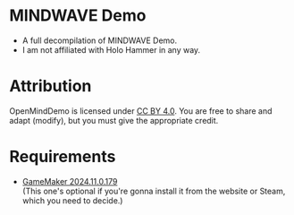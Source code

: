 # MINDWAVE Demo
- A full decompilation of MINDWAVE Demo.
- I am not affiliated with Holo Hammer in any way.

# Attribution
OpenMindDemo is licensed under [CC BY 4.0](https://creativecommons.org/licenses/by/4.0/). You are free to share and adapt (modify), but you must give the appropriate credit.

# Requirements
- [GameMaker 2024.11.0.179](https://gms.yoyogames.com/GameMaker-Installer-2024.11.0.179.exe)<br>
(This one's optional if you're gonna install it from the website or Steam, which you need to decide.)
